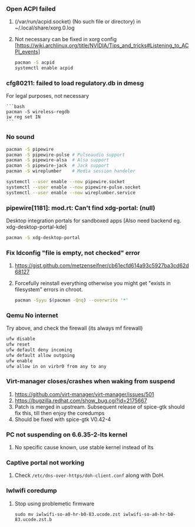### Open ACPI failed

1. (/var/run/acpid.socket) (No such file or directory) in ~/.local/share/xorg.0.log

2. Not necessary can be fixed in xorg config [https://wiki.archlinux.org/title/NVIDIA/Tips_and_tricks#Listening_to_ACPI_events]

    ```bash
    pacman -S acpid
    systemctl enable acpid
    ```

### cfg80211: failed to load regulatory.db in dmesg

For legal purposes, not necessary

    ```bash
    pacman -S wireless-regdb
    iw reg set IN
    ```

### No sound

```bash
pacman -S pipewire
pacman -S pipewire-pulse # Pulseaudio support
pacman -S pipewire-alsa  # Alsa support
pacman -S pipewire-jack  # Jack support
pacman -S wireplumber    # Media session handeler

systemctl --user enable --now pipewire.socket
systemctl --user enable --now pipewire-pulse.socket
systemctl --user enable --now wireplumber.service
```

### pipewire[1181]: mod.rt: Can't find xdg-portal: (null)

Desktop integration portals for sandboxed apps [Also need backend eg. xdg-desktop-portal-kde]

```bash
pacman -S xdg-desktop-portal
```

### Fix ldconfig "file is empty, not checked" error

1. <https://gist.github.com/metzenseifner/cb61ecfd614a93c5927ba3cd62d68127>
2. Forcefully reinstall everything otherwise you might get "exists in filesystem" errors in chroot.

    ```bash
    pacman -Syyu $(pacman -Qnq) --overwrite '*'
    ```

### Qemu No internet

Try above, and check the firewall (its always mf firewall)

```bash
ufw disable
ufw reset
ufw default deny incoming
ufw default allow outgoing
ufw enable
ufw allow in on virbr0 from any to any
```

### Virt-manager closes/crashes when waking from suspend

1. <https://github.com/virt-manager/virt-manager/issues/501>
2. <https://bugzilla.redhat.com/show_bug.cgi?id=2175667>
3. Patch is merged in upstream. Subsequent release of spice-gtk should fix this, till then enjoy the coredumps
4. Should be fixed with spice-gtk V0.42-4

### PC not suspending on 6.6.35-2-lts kernel

1. No specific cause known, use stable kernel instead of lts

### Captive portal not working

1. Check `/etc/dns-over-https/doh-client.conf` along with DoH.

### Iwlwifi coredump

1. Stop using problemetic firmware

    ```
    sudo mv iwlwifi-so-a0-hr-b0-83.ucode.zst iwlwifi-so-a0-hr-b0-83.ucode.zst.b
    ```
